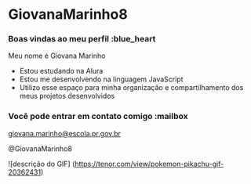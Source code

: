 # GiovanaMarinho8
### Boas vindas ao meu perfil :blue_heart
Meu nome é Giovana Marinho

- Estou estudando na Alura
- Estou me desenvolvendo na linguagem JavaScript
- Utilizo esse espaço para minha organização e compartilhamento dos meus projetos desenvolvidos

### Você pode entrar em contato comigo :mailbox

giovana.marinho@escola.pr.gov.br

@GiovanaMarinho8

![descrição do GIF] (https://tenor.com/view/pokemon-pikachu-gif-20362431)
